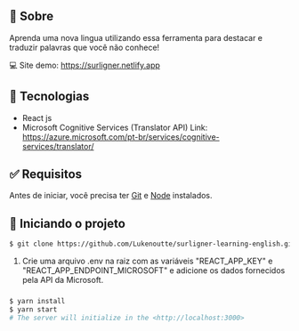 ## 🎯 Sobre

Aprenda uma nova lingua utilizando essa ferramenta para destacar e traduzir palavras que você não conhece!

💻 Site demo: https://surligner.netlify.app

## 🚀 Tecnologias

- React js
- Microsoft Cognitive Services (Translator API) 
Link: https://azure.microsoft.com/pt-br/services/cognitive-services/translator/

## ✅ Requisitos

Antes de iniciar, você precisa ter [Git](https://git-scm.com) e [Node](https://nodejs.org/en/) instalados.

## 🔌 Iniciando o projeto
```bash
$ git clone https://github.com/Lukenoutte/surligner-learning-english.git
```
1. Crie uma arquivo .env na raiz com as variáveis "REACT_APP_KEY" e "REACT_APP_ENDPOINT_MICROSOFT" e adicione os dados fornecidos pela API da Microsoft.

### 

```bash
$ yarn install
$ yarn start
# The server will initialize in the <http://localhost:3000>
```
